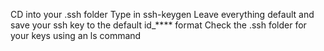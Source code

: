 CD into your .ssh folder
Type in ssh-keygen
Leave everything default and save your ssh key to the default id_**** format
Check the .ssh folder for your keys using an ls command
